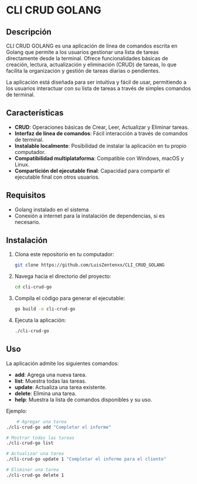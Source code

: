 # CLI CRUD GOLANG

## Descripción
CLI CRUD GOLANG es una aplicación de línea de comandos escrita en Golang que permite a los usuarios gestionar una lista de tareas directamente desde la terminal. Ofrece funcionalidades básicas de creación, lectura, actualización y eliminación (CRUD) de tareas, lo que facilita la organización y gestión de tareas diarias o pendientes.

La aplicación está diseñada para ser intuitiva y fácil de usar, permitiendo a los usuarios interactuar con su lista de tareas a través de simples comandos de terminal.

## Características

- **CRUD**: Operaciones básicas de Crear, Leer, Actualizar y Eliminar tareas.
- **Interfaz de línea de comandos**: Fácil interacción a través de comandos de terminal.
- **Instalable localmente**: Posibilidad de instalar la aplicación en tu propio computador.
- **Compatibilidad multiplataforma**: Compatible con Windows, macOS y Linux.
- **Compartición del ejecutable final**: Capacidad para compartir el ejecutable final con otros usuarios.

## Requisitos
- Golang instalado en el sistema
- Conexión a internet para la instalación de dependencias, si es necesario.

## Instalación
1. Clona este repositorio en tu computador:
   ```bash
   git clone https://github.com/LuisZentenxx/CLI_CRUD_GOLANG

2. Navega hacia el directorio del proyecto:
    ```bash
    cd cli-crud-go

3. Compila el código para generar el ejecutable:
   ```bash
   go build -o cli-crud-go

4. Ejecuta la aplicación:
   ```bash
   ./cli-crud-go

## Uso

La aplicación admite los siguientes comandos:

- **add**: Agrega una nueva tarea.
- **list**: Muestra todas las tareas.
- **update**: Actualiza una tarea existente.
- **delete**: Elimina una tarea.
- **help**: Muestra la lista de comandos disponibles y su uso.

Ejemplo:
```bash
    # Agregar una tarea
./cli-crud-go add "Completar el informe"

# Mostrar todas las tareas
./cli-crud-go list

# Actualizar una tarea
./cli-crud-go update 1 "Completar el informe para el cliente"

# Eliminar una tarea
./cli-crud-go delete 1

